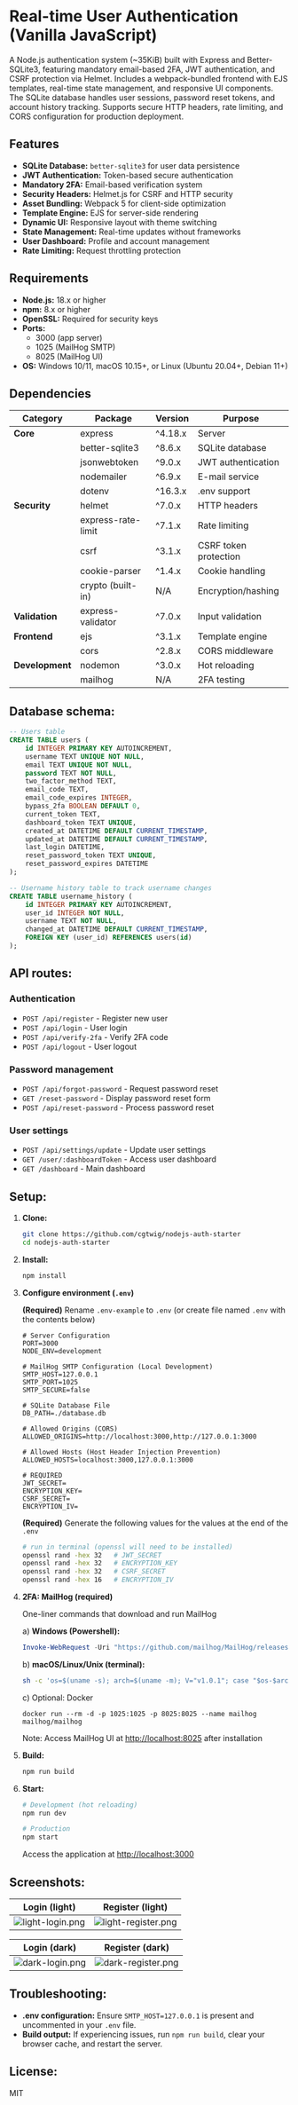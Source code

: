 # Real-time User Authentication (Vanilla JavaScript)

A Node.js authentication system (~35KiB) built with Express and Better-SQLite3, featuring mandatory email-based 2FA, JWT authentication, and CSRF protection via Helmet. Includes a webpack-bundled frontend with EJS templates, real-time state management, and responsive UI components. The SQLite database handles user sessions, password reset tokens, and account history tracking. Supports secure HTTP headers, rate limiting, and CORS configuration for production deployment.

## Features

- **SQLite Database:** `better-sqlite3` for user data persistence
- **JWT Authentication:** Token-based secure authentication
- **Mandatory 2FA:** Email-based verification system
- **Security Headers:** Helmet.js for CSRF and HTTP security
- **Asset Bundling:** Webpack 5 for client-side optimization
- **Template Engine:** EJS for server-side rendering
- **Dynamic UI:** Responsive layout with theme switching
- **State Management:** Real-time updates without frameworks
- **User Dashboard:** Profile and account management
- **Rate Limiting:** Request throttling protection

## Requirements

- **Node.js:** 18.x or higher
- **npm:** 8.x or higher
- **OpenSSL:** Required for security keys
- **Ports:**
  - 3000 (app server)
  - 1025 (MailHog SMTP)
  - 8025 (MailHog UI)
- **OS:** Windows 10/11, macOS 10.15+, or Linux (Ubuntu 20.04+, Debian 11+)

## Dependencies

| Category | Package | Version | Purpose |
|----------|---------|---------|----------|
| **Core** | express | ^4.18.x | Server |
| | better-sqlite3 | ^8.6.x | SQLite database |
| | jsonwebtoken | ^9.0.x | JWT authentication |
| | nodemailer | ^6.9.x | E-mail service |
| | dotenv | ^16.3.x | .env support |
| **Security** | helmet | ^7.0.x | HTTP headers |
| | express-rate-limit | ^7.1.x | Rate limiting |
| | csrf | ^3.1.x | CSRF token protection |
| | cookie-parser | ^1.4.x | Cookie handling |
| | crypto (built-in) | N/A | Encryption/hashing |
| **Validation** | express-validator | ^7.0.x | Input validation |
| **Frontend** | ejs | ^3.1.x | Template engine |
| | cors | ^2.8.x | CORS middleware |
| **Development** | nodemon | ^3.0.x | Hot reloading |
| | mailhog | N/A | 2FA testing |

## Database schema:

```sql
-- Users table
CREATE TABLE users (
    id INTEGER PRIMARY KEY AUTOINCREMENT,
    username TEXT UNIQUE NOT NULL,
    email TEXT UNIQUE NOT NULL,
    password TEXT NOT NULL,
    two_factor_method TEXT,
    email_code TEXT,
    email_code_expires INTEGER,
    bypass_2fa BOOLEAN DEFAULT 0,
    current_token TEXT,
    dashboard_token TEXT UNIQUE,
    created_at DATETIME DEFAULT CURRENT_TIMESTAMP,
    updated_at DATETIME DEFAULT CURRENT_TIMESTAMP,
    last_login DATETIME,
    reset_password_token TEXT UNIQUE,
    reset_password_expires DATETIME
);

-- Username history table to track username changes
CREATE TABLE username_history (
    id INTEGER PRIMARY KEY AUTOINCREMENT,
    user_id INTEGER NOT NULL,
    username TEXT NOT NULL,
    changed_at DATETIME DEFAULT CURRENT_TIMESTAMP,
    FOREIGN KEY (user_id) REFERENCES users(id)
);
```

## API routes:

### Authentication
- `POST /api/register` - Register new user
- `POST /api/login` - User login
- `POST /api/verify-2fa` - Verify 2FA code
- `POST /api/logout` - User logout

### Password management
- `POST /api/forgot-password` - Request password reset
- `GET /reset-password` - Display password reset form
- `POST /api/reset-password` - Process password reset

### User settings
- `POST /api/settings/update` - Update user settings
- `GET /user/:dashboardToken` - Access user dashboard
- `GET /dashboard` - Main dashboard

## Setup:

1.  **Clone:**
    ```bash
    git clone https://github.com/cgtwig/nodejs-auth-starter
    cd nodejs-auth-starter
    ```

2.  **Install:**
    ```bash
    npm install
    ```

3.  **Configure environment (`.env`)**

    **(Required)** Rename `.env-example` to `.env` (or create file named `.env` with the contents below)

    ```env
    # Server Configuration
    PORT=3000
    NODE_ENV=development
    
    # MailHog SMTP Configuration (Local Development)
    SMTP_HOST=127.0.0.1
    SMTP_PORT=1025
    SMTP_SECURE=false

    # SQLite Database File
    DB_PATH=./database.db

    # Allowed Origins (CORS)
    ALLOWED_ORIGINS=http://localhost:3000,http://127.0.0.1:3000

    # Allowed Hosts (Host Header Injection Prevention)
    ALLOWED_HOSTS=localhost:3000,127.0.0.1:3000

    # REQUIRED
    JWT_SECRET=
    ENCRYPTION_KEY=
    CSRF_SECRET=
    ENCRYPTION_IV=
    ```

    **(Required)** Generate the following values for the values at the end of the `.env`
    ```bash
    # run in terminal (openssl will need to be installed)
    openssl rand -hex 32   # JWT_SECRET
    openssl rand -hex 32   # ENCRYPTION_KEY
    openssl rand -hex 32   # CSRF_SECRET
    openssl rand -hex 16   # ENCRYPTION_IV
    ```

4.  **2FA: MailHog (required)**

    One-liner commands that download and run MailHog
    
    a) **Windows (Powershell):**
    ```powershell
    Invoke-WebRequest -Uri "https://github.com/mailhog/MailHog/releases/download/v1.0.1/MailHog_windows_amd64.exe" -OutFile "mailhog.exe" ; Start-Process -FilePath ".\mailhog.exe"
    ```

    b) **macOS/Linux/Unix (terminal):**
    ```bash
    sh -c 'os=$(uname -s); arch=$(uname -m); V="v1.0.1"; case "$os-$arch" in Linux-x86_64|Linux-amd64) suffix="linux_amd64";; Linux-aarch64|Linux-arm64) suffix="linux_arm64";; Darwin-x86_64|Darwin-amd64) suffix="darwin_amd64";; Darwin-arm64) suffix="darwin_amd64"; echo "NOTE: Using amd64 binary via Rosetta 2 on arm64 Mac.";; *) echo "Error: Unsupported OS/Arch: $os-$arch"; exit 1;; esac; echo "Downloading MailHog_$suffix..."; curl -fL "https://github.com/mailhog/MailHog/releases/download/$V/MailHog_$suffix" -o mailhog && chmod +x mailhog && echo "Starting MailHog..." && ./mailhog || echo "MailHog download or execution failed."'
    ```

    c) Optional: Docker
    ```
    docker run --rm -d -p 1025:1025 -p 8025:8025 --name mailhog mailhog/mailhog
    ```
    
    Note: Access MailHog UI at [http://localhost:8025](http://localhost:8025) after installation

6.  **Build:**
    ```bash
    npm run build
    ```

7.  **Start:**
    ```bash
    # Development (hot reloading)
    npm run dev

    # Production
    npm start
    ```

    Access the application at [http://localhost:3000](http://localhost:3000)

## Screenshots:

| Login (light) | Register (light) |
|-------|----------|
| ![light-login.png](images/light-login.png) | ![light-register.png](images/light-register.png) | 
  
| Login (dark) | Register (dark) |
|----------|------------------|
| ![dark-login.png](images/dark-login.png) | ![dark-register.png](images/dark-register.png) |

## Troubleshooting:

*   **.env configuration:** Ensure `SMTP_HOST=127.0.0.1` is present and uncommented in your `.env` file.
*   **Build output:** If experiencing issues, run `npm run build`, clear your browser cache, and restart the server.

## License:

MIT
